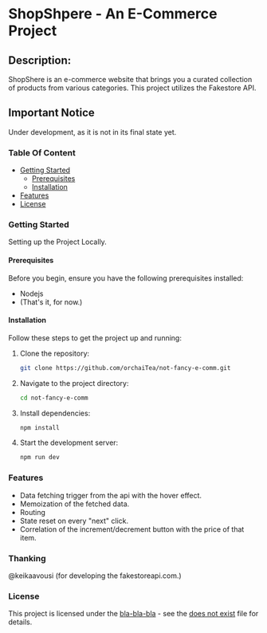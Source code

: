 # ShopShpere - An E-Commerce Project

## Description:

ShopShere is an e-commerce website that brings you a curated collection of products from various categories. This project utilizes the Fakestore API.

## Important Notice

Under development, as it is not in its final state yet.

### Table Of Content

- [Getting Started](#getting-started)
  - [Prerequisites](#prerequisites)
  - [Installation](#installation)
- [Features](#features)
- [License](#license)

### Getting Started

Setting up the Project Locally.

#### Prerequisites

Before you begin, ensure you have the following prerequisites installed:

- Nodejs
- \(That's it, for now.\)

#### Installation

Follow these steps to get the project up and running:

1. Clone the repository:
   ```bash
   git clone https://github.com/orchaiTea/not-fancy-e-comm.git
   ```
2. Navigate to the project directory:
   ```bash
   cd not-fancy-e-comm
   ```
3. Install dependencies:
   ```bash
   npm install
   ```
4. Start the development server:
   ```bash
   npm run dev
   ```

### Features

- Data fetching trigger from the api with the hover effect.
- Memoization of the fetched data.
- Routing
- State reset on every "next" click.
- Correlation of the increment/decrement button with the price of that item.

### Thanking

@keikaavousi \(for developing the fakestoreapi.com.\)

### License

This project is licensed under the [bla-bla-bla](LICENSE) - see the [does not exist](LICENSE) file for details.
